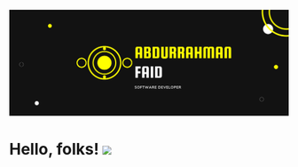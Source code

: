 [![Header](https://raw.githubusercontent.com/abdurrhmanFaid/abdurrhmanFaid/main/cover.png "Header")](https://martinheinz.dev/)

# Hello, folks! <img src="https://raw.githubusercontent.com/MartinHeinz/MartinHeinz/master/wave.gif" width="30px">
